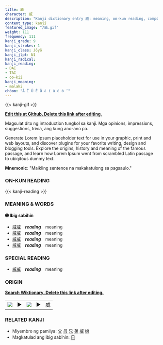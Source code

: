 ```yaml
---
title: 威
character: 威
description: "Kanji dictionary entry 威: meaning, on-kun reading, compounds, origin, related kanji"
content_type: kanji
featured_image: "/威.gif"
weight: 111
frequency: 111
kanji_grade: 9
kanji_strokes: 1
kanji_class: Jōyō
kanji_jlpt: N1
kanji_radical: 
kanji_reading: 
- DAI
- TAI
- oo-kii
kanji_meaning:
- malaki
chōon: "Ā Ī Ū Ē Ō ā ī ū ē ō ’"
---
```

[//]: # (Don't edit the line below. Kanji animated GIF code is automatically generated.)
{{< kanji-gif >}}

[//]: # (Edit below this line.)

**[Edit this at Github. Delete this link after editing.](https://github.com/tim0g/tim/tree/main/content/kanji/威/index.md)**

Magsulat dito ng introduction tungkol sa kanji. Mga opinions, impressions, suggestions, trivia, ang kung ano-ano pa.

Generate Lorem Ipsum placeholder text for use in your graphic, print and web layouts, and discover plugins for your favorite writing, design and blogging tools. Explore the origins, history and meaning of the famous passage, and learn how Lorem Ipsum went from scrambled Latin passage to ubiqitous dummy text.
 
**Mnemonic:** "Maikling sentence na makakatulong sa pagsaulo."

### ON-KUN READING

[//]: # (Don't edit the line below. ON-KUN READING code is automatically generated.)
{{< kanji-reading >}}

### MEANING & WORDS

#### ➊ **Ibig sabihin**
  - [威](../威)[威](../威)　***reading***　meaning
  - [威](../威)[威](../威)　***reading***　meaning
  - [威](../威)[威](../威)　***reading***　meaning
  - [威](../威)[威](../威)　***reading***　meaning

### SPECIAL READING
  - [威](../威)[威](../威)　***reading***　meaning

### ORIGIN

**[Search Wiktionary. Delete this link after editing.](https://wiktionary.org/wiki/威)**
<table class="kanji-table"><tr><td>
<img src="60px-威-bronze.svg.png">
</td><td>▶</td><td>
<img src="60px-威-oracle.svg.png">
</td><td>▶</td>
<td class="kanji-origin">威</td>
</tr></table>

### RELATED KANJI
- Miyembro ng pamilya: [父](../父) [母](../母) [兄](../兄) [弟](../弟) [威](../威) [娘](../娘)
- Magkatulad ang ibig sabihin: [日](../日)
